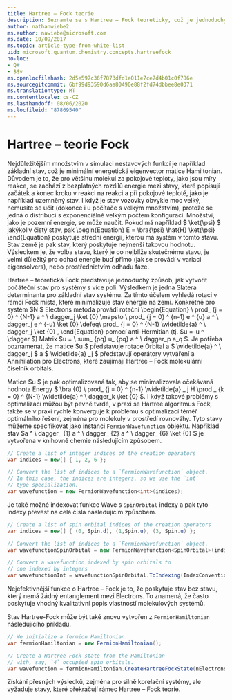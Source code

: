 ```yaml
---
title: Hartree – Fock teorie
description: Seznamte se s Hartree – Fock teoreticky, což je jednoduchý způsob, jak vytvořit počáteční stav pro systémy na více systémů.
author: nathanwiebe2
ms.author: nawiebe@microsoft.com
ms.date: 10/09/2017
ms.topic: article-type-from-white-list
uid: microsoft.quantum.chemistry.concepts.hartreefock
no-loc:
- Q#
- $$v
ms.openlocfilehash: 2d5e597c36f7873dfd1e011e7ce7d4b01c0f786e
ms.sourcegitcommit: 6bf99d93590d6aa80490e88f2fd74dbbee8e0371
ms.translationtype: MT
ms.contentlocale: cs-CZ
ms.lasthandoff: 08/06/2020
ms.locfileid: "87869540"
---
```

# <a name="hartreefock-theory"></a>Hartree – teorie Fock

Nejdůležitějším množstvím v simulaci nestavových funkcí je například základní stav, což je minimální energetická eigenvector matice Hamiltonian.
Důvodem je to, že pro většinu molekul za pokojové teploty, jako jsou míry reakce, se zachází z bezplatných rozdílů energie mezi stavy, které popisují začátek a konec kroku v reakci na reakci a při pokojové teplotě, jako je například uzemněný stav.
I když je stav vozovky obvykle moc velký, nemusíte se učit (dokonce i u počítače s velkým množstvím), protože se jedná o distribuci s exponenciálně velkým počtem konfigurací.
Množství, jako je pozemní energie, se může naučit.
Pokud má například $ \ket{\psi} $ jakýkoliv čistý stav, pak \begin{Equation} E = \bra{\psi} \hat{H} \ket{\psi} \end{Equation} poskytuje střední energii, kterou má systém v tomto stavu.
Stav země je pak stav, který poskytuje nejmenší takovou hodnotu. Výsledkem je, že volba stavu, který je co nejblíže skutečnému stavu, je velmi důležitý pro odhad energie buď přímo (jak se provádí v variaci eigensolvers), nebo prostřednictvím odhadu fáze.

Hartree – teoretická Fock představuje jednoduchý způsob, jak vytvořit počáteční stav pro systémy s více poli. Výsledkem je jedna Slatera determinanta pro základní stav systému. Za tímto účelem vyhledá rotaci v rámci Fock místa, které minimalizuje stav energie na zemi. Konkrétně pro systém $N $ Electrons metoda provádí rotační \begin{Equation} \ prod_ {j = 0} ^ {N-1} a ^ \ dagger_j \ket {0} \mapsto \ prod_ {j = 0} ^ {n-1} e ^ {u} a ^ \ dagger_j e ^ {-u} \ket {0} \defeq\ prod_ {j = 0} ^ {N-1} \widetilde{a} ^ \ dagger_j \ket {0} , \end{Equation} pomocí anti-Hermitian (tj. $u =-u ^ \dagger $) Matrix $u = \ sum_ {pq} u_ {pq} a ^ \ dagger_p a_q $. Je potřeba poznamenat, že matice $u $ představuje rotace Orbital a $ \widetilde{a} ^ \ dagger_j $ a $ \widetilde{a} _j $ představují operátory vytváření a Annihilation pro Electrons, které zaujímají Hartree – Fock molekulární číselník orbitals.


Matice $u $ je pak optimalizovaná tak, aby se minimalizovala očekávaná hodnota Energy $ \bra {0} \ prod_ {j = 0} ^ {n-1} \widetilde{a} \_ j H \prod \_ {k = 0} ^ {N-1} \widetilde{a} ^ \ dagger_k \ket {0} $. I když takové problémy s optimalizací můžou být pevně tvrdé, v praxi se Hartree algoritmus Fock, takže se v praxi rychle konverguje k problému s optimalizací téměř optimálního řešení, zejména pro molekuly v prostředí rovnováhy. Tyto stavy můžeme specifikovat jako instanci `FermionWavefunction` objektu. Například stav $a ^ \ dagger_ {1} a ^ \ dagger_ {2} a ^ \ dagger_ {6} \ket {0} $ je vytvořena v knihovně chemie následujícím způsobem.
```csharp
// Create a list of integer indices of the creation operators
var indices = new[] { 1, 2, 6 };

// Convert the list of indices to a `FermionWavefunction` object.
// In this case, the indices are integers, so we use the `int`
// type specialization.
var wavefunction = new FermionWavefunction<int>(indices);
```
Je také možné indexovat funkce Wave s `SpinOrbital` indexy a pak tyto indexy převést na celá čísla následujícím způsobem.
```csharp
// Create a list of spin orbital indices of the creation operators
var indices = new[] { (0, Spin.d), (1,Spin.u), (3, Spin.u) };

// Convert the list of indices to a `FermionWavefunction` object.
var wavefunctionSpinOrbital = new FermionWavefunction<SpinOrbital>(indices.ToSpinOrbitals());

// Convert a wavefunction indexed by spin orbitals to
// one indexed by integers
var wavefunctionInt = wavefunctionSpinOrbital.ToIndexing(IndexConvention.UpDown);
```

Nejefektivnější funkce o Hartree – Fock je to, že poskytuje stav bez stavu, který nemá žádný entanglement mezi Electrons.
To znamená, že často poskytuje vhodný kvalitativní popis vlastností molekulových systémů. 

Stav Hartree-Fock může být také znovu vytvořen z `FermionHamiltonian` následujícího příkladu.
```csharp
// We initialize a fermion Hamiltonian.
var fermionHamiltonian = new FermionHamiltonian();

// Create a Hartree-Fock state from the Hamiltonian 
// with, say, `4` occupied spin orbitals.
var wavefunction = fermionHamiltonian.CreateHartreeFockState(nElectrons: 4);
```

Získání přesných výsledků, zejména pro silně korelační systémy, ale vyžaduje stavy, které překračují rámec Hartree – Fock teorie.
